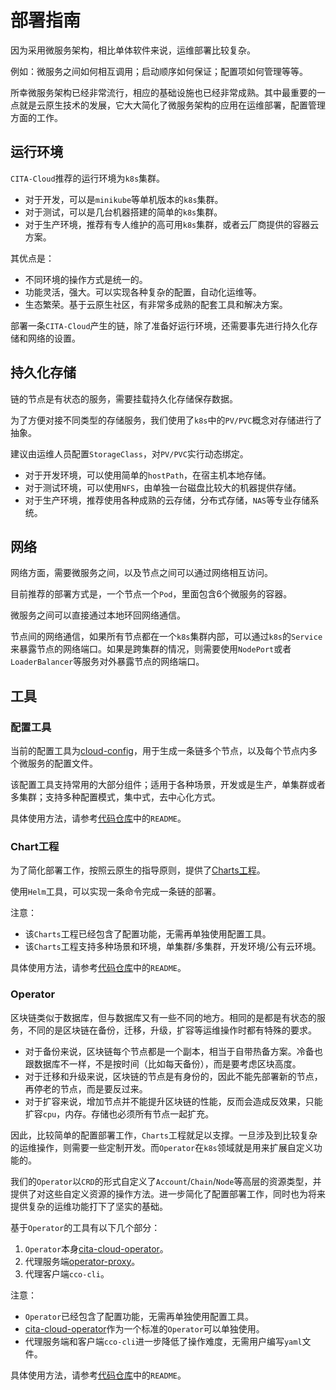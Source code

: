 ﻿# 部署指南

因为采用微服务架构，相比单体软件来说，运维部署比较复杂。

例如：微服务之间如何相互调用；启动顺序如何保证；配置项如何管理等等。

所幸微服务架构已经非常流行，相应的基础设施也已经非常成熟。其中最重要的一点就是云原生技术的发展，它大大简化了微服务架构的应用在运维部署，配置管理方面的工作。


## 运行环境
`CITA-Cloud`推荐的运行环境为`k8s`集群。
* 对于开发，可以是`minikube`等单机版本的`k8s`集群。
* 对于测试，可以是几台机器搭建的简单的`k8s`集群。
* 对于生产环境，推荐有专人维护的高可用`k8s`集群，或者云厂商提供的容器云方案。

其优点是：
* 不同环境的操作方式是统一的。
* 功能灵活，强大。可以实现各种复杂的配置，自动化运维等。
* 生态繁荣。基于云原生社区，有非常多成熟的配套工具和解决方案。

部署一条`CITA-Cloud`产生的链，除了准备好运行环境，还需要事先进行持久化存储和网络的设置。

## 持久化存储

链的节点是有状态的服务，需要挂载持久化存储保存数据。

为了方便对接不同类型的存储服务，我们使用了`k8s`中的`PV/PVC`概念对存储进行了抽象。

建议由运维人员配置`StorageClass`，对`PV/PVC`实行动态绑定。

* 对于开发环境，可以使用简单的`hostPath`，在宿主机本地存储。
* 对于测试环境，可以使用`NFS`，由单独一台磁盘比较大的机器提供存储。
* 对于生产环境，推荐使用各种成熟的云存储，分布式存储，`NAS`等专业存储系统。

## 网络

网络方面，需要微服务之间，以及节点之间可以通过网络相互访问。

目前推荐的部署方式是，一个节点一个`Pod`，里面包含6个微服务的容器。

微服务之间可以直接通过本地环回网络通信。

节点间的网络通信，如果所有节点都在一个`k8s`集群内部，可以通过`k8s`的`Service`来暴露节点的网络端口。如果是跨集群的情况，则需要使用`NodePort`或者`LoaderBalancer`等服务对外暴露节点的网络端口。

## 工具

### 配置工具

当前的配置工具为[cloud-config](https://github.com/cita-cloud/cloud-config)，用于生成一条链多个节点，以及每个节点内多个微服务的配置文件。

该配置工具支持常用的大部分组件；适用于各种场景，开发或是生产，单集群或者多集群；支持多种配置模式，集中式，去中心化方式。

具体使用方法，请参考[代码仓库](https://github.com/cita-cloud/cloud-config)中的`README`。

### Chart工程

为了简化部署工作，按照云原生的指导原则，提供了[Charts工程](https://github.com/cita-cloud/charts)。

使用`Helm`工具，可以实现一条命令完成一条链的部署。

注意：
* 该`Charts`工程已经包含了配置功能，无需再单独使用配置工具。
* 该`Charts`工程支持多种场景和环境，单集群/多集群，开发环境/公有云环境。

具体使用方法，请参考[代码仓库](https://github.com/cita-cloud/charts)中的`README`。

### Operator

区块链类似于数据库，但与数据库又有一些不同的地方。相同的是都是有状态的服务，不同的是区块链在备份，迁移，升级，扩容等运维操作时都有特殊的要求。

* 对于备份来说，区块链每个节点都是一个副本，相当于自带热备方案。冷备也跟数据库不一样，不是按时间（比如每天备份），而是要考虑区块高度。
* 对于迁移和升级来说，区块链的节点是有身份的，因此不能先部署新的节点，再停老的节点，而是要反过来。
* 对于扩容来说，增加节点并不能提升区块链的性能，反而会造成反效果，只能扩容`cpu`，内存。存储也必须所有节点一起扩充。

因此，比较简单的配置部署工作，`Charts`工程就足以支撑。一旦涉及到比较复杂的运维操作，则需要一些定制开发。而`Operator`在`k8s`领域就是用来扩展自定义功能的。

我们的`Operator`以`CRD`的形式自定义了`Account`/`Chain`/`Node`等高层的资源类型，并提供了对这些自定义资源的操作方法。进一步简化了配置部署工作，同时也为将来提供复杂的运维功能打下了坚实的基础。

基于`Operator`的工具有以下几个部分：
1. `Operator`本身[cita-cloud-operator](https://github.com/cita-cloud/cita-cloud-operator)。
2. 代理服务端[operator-proxy](https://github.com/cita-cloud/operator-proxy)。
3. 代理客户端`cco-cli`。

注意：
* `Operator`已经包含了配置功能，无需再单独使用配置工具。
* [cita-cloud-operator](https://github.com/cita-cloud/cita-cloud-operator)作为一个标准的`Operator`可以单独使用。
* 代理服务端和客户端`cco-cli`进一步降低了操作难度，无需用户编写`yaml`文件。

具体使用方法，请参考[代码仓库](https://github.com/cita-cloud/operator-proxy)中的`README`。

